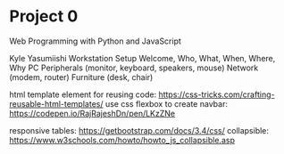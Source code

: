 # Project 0

Web Programming with Python and JavaScript

Kyle Yasumiishi Workstation Setup
Welcome, Who, What, When, Where, Why
PC
Peripherals (monitor, keyboard, speakers, mouse)
Network (modem, router)
Furniture (desk, chair)

html template element for reusing code: https://css-tricks.com/crafting-reusable-html-templates/
use css flexbox to create navbar: https://codepen.io/RajRajeshDn/pen/LKzZNe

responsive tables: https://getbootstrap.com/docs/3.4/css/
collapsible: https://www.w3schools.com/howto/howto_js_collapsible.asp
